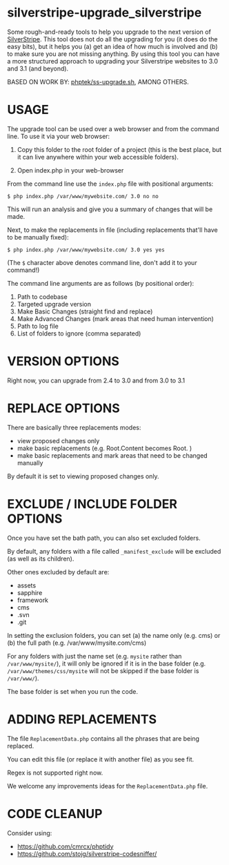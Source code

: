 silverstripe-upgrade_silverstripe
=================================

Some rough-and-ready tools to help you upgrade to the next version of
[SilverStripe](http://www.silverstripe.org).  This tool does not do all
the upgrading for you (it does do the easy bits), but it helps you
 (a) get an idea of how much is involved and
 (b) to make sure you are not missing anything.
By using this tool you can have a more structured approach to upgrading your
Silverstripe websites to 3.0 and 3.1 (and beyond).


BASED ON WORK BY:
[phptek/ss-upgrade.sh](https://gist.github.com/phptek/3902357), AMONG
OTHERS.

USAGE
=================================

The upgrade tool can be used over a web browser and from the command
line. To use it via your web browser:

1. Copy this folder to the root folder of a project (this is the best
   place, but it can live anywhere within your web accessible folders).

2. Open index.php in your web-browser

From the command line use the `index.php` file with positional
arguments:

    $ php index.php /var/www/mywebsite.com/ 3.0 no no

This will run an analysis and give you a summary of changes that will be
made.

Next, to make the replacements in file (including replacements that'll
have to be manually fixed):

    $ php index.php /var/www/mywebsite.com/ 3.0 yes yes

(The `$` character above denotes command line, don't add it to your
command!)

The command line arguments are as follows (by positional order):

1. Path to codebase
2. Targeted upgrade version
3. Make Basic Changes (straight find and replace)
4. Make Advanced Changes (mark areas that need human intervention)
5. Path to log file
6. List of folders to ignore (comma separated)

VERSION OPTIONS
=================================

Right now, you can upgrade from 2.4 to 3.0 and from 3.0 to 3.1


REPLACE OPTIONS
=================================

There are basically three replacements modes:

* view proposed changes only
* make basic replacements (e.g. Root.Content becomes Root. )
* make basic replacements and mark areas that need to be changed
  manually

By default it is set to viewing proposed changes only.


EXCLUDE / INCLUDE FOLDER OPTIONS
=================================

Once you have set the bath path, you can also set excluded folders.

By default, any folders with a file called `_manifest_exclude` will be
excluded (as well as its children).

Other ones excluded by default are:

- assets
- sapphire
- framework
- cms
- .svn
- .git

In setting the exclusion folders, you can set
(a) the name only (e.g. cms) or
(b) the full path (e.g. /var/www/mysite.com/cms)

For any folders with just the name set (e.g. `mysite` rather than
`/var/www/mysite/`), it will only be ignored if it is in the base folder
(e.g. `/var/www/themes/css/mysite` will not be skipped if the base
folder is `/var/www/`).

The base folder is set when you run the code.


ADDING REPLACEMENTS
=================================

The file `ReplacementData.php` contains all the phrases that are being replaced.

You can edit this file (or replace it with another file) as you see fit.

Regex is not supported right now.

We welcome any improvements ideas for the `ReplacementData.php` file.


CODE CLEANUP
=================================

Consider using:
 - https://github.com/cmrcx/phptidy
 - https://github.com/stojg/silverstripe-codesniffer/



